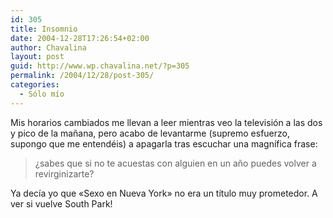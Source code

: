 ```yaml
---
id: 305
title: Insomnio
date: 2004-12-28T17:26:54+02:00
author: Chavalina
layout: post
guid: http://www.wp.chavalina.net/?p=305
permalink: /2004/12/28/post-305/
categories:
  - Sólo mío
---
```

Mis horarios cambiados me llevan a leer mientras veo la televisión a las dos y pico de la ma&ntilde;ana, pero acabo de levantarme (supremo esfuerzo, supongo que me entendéis) a apagarla tras escuchar una magnífica frase:

> &iquest;sabes que si no te acuestas con alguien en un a&ntilde;o puedes volver a revirginizarte?

Ya decía yo que «Sexo en Nueva York» no era un título muy prometedor. A ver si vuelve South Park!